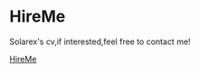 # HireMe
Solarex's cv,if interested,feel free to contact me!

[HireMe](https://solarex.github.io/HireMe)
